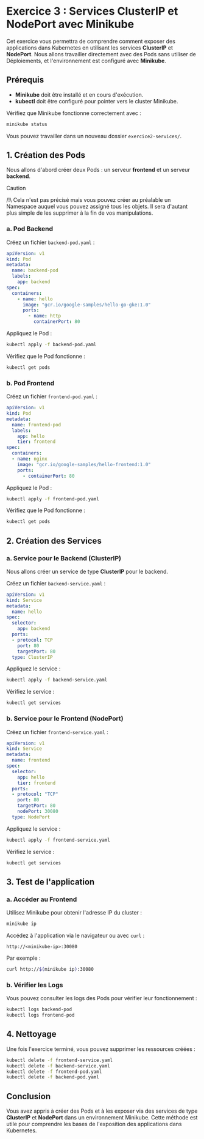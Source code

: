 # Exercice 3 : Services ClusterIP et NodePort avec Minikube

Cet exercice vous permettra de comprendre comment exposer des applications dans Kubernetes en utilisant les services **ClusterIP** et **NodePort**. Nous allons travailler directement avec des Pods sans utiliser de Déploiements, et l'environnement est configuré avec **Minikube**.

## Prérequis

- **Minikube** doit être installé et en cours d'exécution.
- **kubectl** doit être configuré pour pointer vers le cluster Minikube.

Vérifiez que Minikube fonctionne correctement avec :

```bash
minikube status
```

Vous pouvez travailler dans un nouveau dossier `exercice2-services/`.

## 1. Création des Pods

Nous allons d'abord créer deux Pods : un serveur **frontend** et un serveur **backend**.

> [!CAUTION]
> /!\ Cela n'est pas précisé mais vous pouvez créer au préalable un Namespace auquel vous pouvez assigné tous les objets. Il sera d'autant plus simple de les supprimer à la fin de vos manipulations.

### a. Pod Backend

Créez un fichier `backend-pod.yaml` :

```yaml
apiVersion: v1
kind: Pod
metadata:
  name: backend-pod
  labels:
    app: backend
spec:
  containers:
    - name: hello
      image: "gcr.io/google-samples/hello-go-gke:1.0"
      ports:
        - name: http
          containerPort: 80
```

Appliquez le Pod :

```bash
kubectl apply -f backend-pod.yaml
```

Vérifiez que le Pod fonctionne :

```bash
kubectl get pods
```

### b. Pod Frontend

Créez un fichier `frontend-pod.yaml` :

```yaml
apiVersion: v1
kind: Pod
metadata:
  name: frontend-pod
  labels:
    app: hello
    tier: frontend
spec:
  containers:
  - name: nginx
    image: "gcr.io/google-samples/hello-frontend:1.0"
    ports:
      - containerPort: 80
```

Appliquez le Pod :

```bash
kubectl apply -f frontend-pod.yaml
```

Vérifiez que le Pod fonctionne :

```bash
kubectl get pods
```

## 2. Création des Services

### a. Service pour le Backend (ClusterIP)

Nous allons créer un service de type **ClusterIP** pour le backend.

Créez un fichier `backend-service.yaml` :

```yaml
apiVersion: v1
kind: Service
metadata:
  name: hello
spec:
  selector:
    app: backend
  ports:
  - protocol: TCP
    port: 80
    targetPort: 80
  type: ClusterIP
```

Appliquez le service :

```bash
kubectl apply -f backend-service.yaml
```

Vérifiez le service :

```bash
kubectl get services
```

### b. Service pour le Frontend (NodePort)

Créez un fichier `frontend-service.yaml` :

```yaml
apiVersion: v1
kind: Service
metadata:
  name: frontend
spec:
  selector:
    app: hello
    tier: frontend
  ports:
  - protocol: "TCP"
    port: 80
    targetPort: 80
    nodePort: 30080
  type: NodePort
```

Appliquez le service :

```bash
kubectl apply -f frontend-service.yaml
```

Vérifiez le service :

```bash
kubectl get services
```

## 3. Test de l'application

### a. Accéder au Frontend

Utilisez Minikube pour obtenir l'adresse IP du cluster :

```bash
minikube ip
```

Accédez à l'application via le navigateur ou avec `curl` :

```
http://<minikube-ip>:30080
```

Par exemple :

```bash
curl http://$(minikube ip):30080
```

### b. Vérifier les Logs

Vous pouvez consulter les logs des Pods pour vérifier leur fonctionnement :

```bash
kubectl logs backend-pod
kubectl logs frontend-pod
```

## 4. Nettoyage

Une fois l'exercice terminé, vous pouvez supprimer les ressources créées :

```bash
kubectl delete -f frontend-service.yaml
kubectl delete -f backend-service.yaml
kubectl delete -f frontend-pod.yaml
kubectl delete -f backend-pod.yaml
```

## Conclusion

Vous avez appris à créer des Pods et à les exposer via des services de type **ClusterIP** et **NodePort** dans un environnement Minikube. Cette méthode est utile pour comprendre les bases de l'exposition des applications dans Kubernetes.

